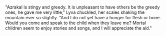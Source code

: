 "Azrakal is stingy and greedy. It is unpleasant to have others be the greedy ones, he gave me very little," Lyva chuckled, her scales shaking the mountain ever so slightly. "And I do not yet have a hunger for flesh or bone. Would you come and speak to the child when they leave me? Mortal children seem to enjoy stories and songs, and I will appreciate the aid."